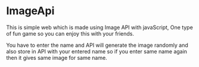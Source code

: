 # ImageApi
 This is simple web which is made using Image API with javaScript, One type of fun game so you can enjoy this with your friends.
 
 You have to enter the name and API will generate the image randomly and also store in API with your entered name so if you enter same name again then it gives same image for same name. 
